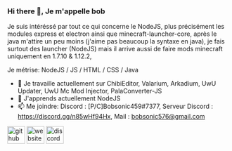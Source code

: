 ### Hi there 👋, Je m'appelle bob

Je suis intéréssé par tout ce qui concerne le NodeJS, plus précisément les modules express et electron ainsi que minecraft-launcher-core, après le java m'attire un peu moins (j'aime pas beaucoup la syntaxe en java), je fais surtout des launcher (NodeJS) mais il arrive aussi de faire mods minecraft uniquement en 1.7.10 & 1.12.2,

Je métrise: NodeJS / JS / HTML / CSS / Java

- 🔭 Je travaille actuellement sur ChibiEditor, Valarium, Arkadium, UwU Updater, UwU Mc Mod Injector, PalaConverter-JS 
- 🌱 J'apprends actuellement NodeJS 
- 📫 Me joindre: Discord : [P/C]Bobsonic459#7377, Serveur Discord : https://discord.gg/n85wHf94Hx, Mail : bobsonic576@gmail.com

[<img src='https://cdn.jsdelivr.net/npm/simple-icons@3.0.1/icons/github.svg' alt='github' height='40'>](https://github.com/BOBsonic459)  [<img src='https://cdn.jsdelivr.net/npm/simple-icons@3.0.1/icons/icloud.svg' alt='website' height='40'>](https://bobsonic.com)   [<img src='https://cdn.jsdelivr.net/npm/simple-icons@3.0.1/icons/discord.svg' alt='discord server' height='40'>](https://discord.gg/n85wHf94Hx) 
